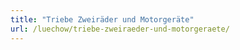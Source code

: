 ```yaml
---
title: "Triebe Zweiräder und Motorgeräte"
url: /luechow/triebe-zweiraeder-und-motorgeraete/
---
```

